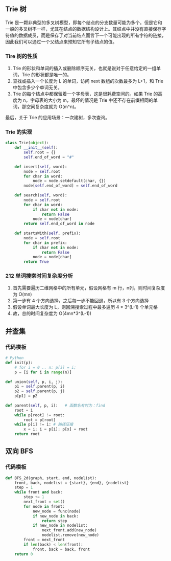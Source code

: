 ## Trie 树

Trie 是一颗非典型的多叉树模型，即每个结点的分支数量可能为多个。但是它和一般的多叉树不一样，尤其在结点的数据结构设计上。其结点中并没有直接保存字符值的数据成员，而是保存了对当前结点而言下一个可能出现的所有字符的链接，因此我们可以通过一个父结点来预知它所有子结点的值。

### Tire 树的性质

1. Trie 的形状和单词的插入或删除顺序无关，也就是说对于任意给定的一组单词，Trie 的形状都是唯一的。
2. 查找或插入一个长度为 L 的单词，访问 next 数组的次数最多为 L+1，和 Trie 中包含多少个单词无关。
3. Trie 的每个结点中都保留着一个字母表，这是很耗费空间的。如果 Trie 的高度为 n，字母表的大小为 m，最坏的情况是 Trie 中还不存在前缀相同的单词，那空间复杂度就为 O(m^n)。

最后，关于 Trie 的应用场景：一次建树，多次查询。

### Trie 的实现

```python
class Trie(object):
    def __init__(self):
        self.root = {}
        self.end_of_word = "#"
    
    def insert(self, word):
        node = self.root
        for char in word:
            node = node.setdefault(char, {})
        node[self.end_of_word] = self.end_of_word
    
    def search(self, word):
        node = self.root
        for char in word:
            if char not in node:
                return False
            node = node[char]
        return self.end_of_word in node
    
    def startsWith(self, prefix):
        node = self.root
        for char in prefix:
            if char not in node:
                return False
            node = node[char]
        return True
```
### 212 单词搜索时间复杂度分析

1. 首先需要遍历二维网格中的所有单元，假设网格有 m 行，n列，则时间复杂度为 O(mn)
2. 第一步有 4 个方向选择，之后每一步不能回退，所以有 3 个方向选择
3. 假设单词最大长度为 L，则回溯搜索过程中最多遍历 4 * 3^(L-1) 个单元格
4. 故，总的时间复杂度为 O(4mn*3^(L-1))


## 并查集

### 代码模板

```python
# Python 
def init(p): 
	# for i = 0 .. n: p[i] = i; 
	p = [i for i in range(n)] 
 
def union(self, p, i, j): 
	p1 = self.parent(p, i) 
	p2 = self.parent(p, j) 
	p[p1] = p2 
 
def parent(self, p, i):   # 函数名有时为：find
	root = i 
	while p[root] != root: 
		root = p[root] 
	while p[i] != i: # 路径压缩
		x = i; i = p[i]; p[x] = root 
	return root
```

## 双向 BFS

### 代码模板

```python
def BFS_2d(graph, start, end, nodelist):
    front, back, nodelist = {start}, {end}, {nodelist}
    step = 1
    while front and back:
        step += 1
        next_front = set()
        for node in front:
            new_node = func(node)
            if new_node in back:
                return step
            if new_node in nodelist:
                next_front.add(new_node)
                nodelist.remove(new_node)
        front = next_front
        if len(back) < len(front):
            front, back = back, front
    return 0
```